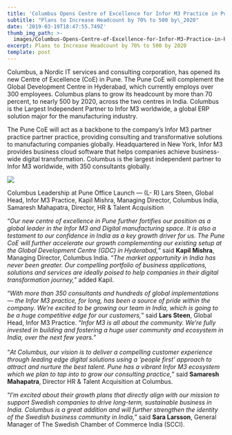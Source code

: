 ```yaml
---
title: 'Columbus Opens Centre of Excellence for Infor M3 Practice in Pune, India'
subtitle: "Plans to Increase Headcount by 70% to 500 by\_2020"
date: '2019-03-19T18:47:55.749Z'
thumb_img_path: >-
  images/Columbus-Opens-Centre-of-Excellence-for-Infor-M3-Practice-in-Pune--India/1*QdAPYXVD2tf9BGUkYE9E3g.jpeg
excerpt: Plans to Increase Headcount by 70% to 500 by 2020
template: post
---
```

Columbus, a Nordic IT services and consulting corporation, has opened its new Centre of Excellence (CoE) in Pune. The Pune CoE will complement the Global Development Centre in Hyderabad, which currently employs over 300 employees. Columbus plans to grow its headcount by more than 70 percent, to nearly 500 by 2020, across the two centres in India. Columbus is the Largest Independent Partner to Infor M3 worldwide, a global ERP solution major for the manufacturing industry.

The Pune CoE will act as a backbone to the company’s Infor M3 partner practice partner practice, providing consulting and transformative solutions to manufacturing companies globally. Headquartered in New York, Infor M3 provides business cloud software that helps companies achieve business-wide digital transformation. Columbus is the largest independent partner to Infor M3 worldwide, with 350 consultants globally.

![](/images/Columbus-Opens-Centre-of-Excellence-for-Infor-M3-Practice-in-Pune--India/1*QdAPYXVD2tf9BGUkYE9E3g.jpeg)

<figcaption>Columbus Leadership at Pune Office Launch — (L- R) Lars Steen, Global Head, Infor M3 Practice, Kapil Mishra, Managing Director, Columbus India, Samaresh Mahapatra, Director, HR &amp; Talent Acquisition</figcaption>

“*Our new centre of excellence in Pune further fortifies our position as a global leader in the Infor M3 and Digital manufacturing space. It is also a testament to our confidence in India as a key growth driver for us. The Pune CoE will further accelerate our growth complementing our existing setup at the Global Development Centre (GDC) in Hyderabad,*” said **Kapil Mishra**, Managing Director, Columbus India. “*The market opportunity in India has never been greater. Our compelling portfolio of business applications, solutions and services are ideally poised to help companies in their digital transformation journey,*” added Kapil.

“*With more than 350 consultants and hundreds of global implementations — the Infor M3 practice, for long, has been a source of pride within the company. We’re excited to be growing our team in India, which is going to be a huge competitive edge for our customers,*” said **Lars Steen**, Global Head, Infor M3 Practice. “*Infor M3 is all about the community. We’re fully invested in building and fostering a huge user community and ecosystem in India, over the next few years.*”  
   
“*At Columbus, our vision is to deliver a compelling customer experience through leading edge digital solutions using a ‘people first’ approach to attract and nurture the best talent. Pune has a vibrant Infor M3 ecosystem which we plan to tap into to grow our consulting practice,*” said **Samaresh Mahapatra**, Director HR & Talent Acquisition at Columbus.

“*I’m excited about their growth plans that directly align with our mission to support Swedish companies to drive long-term, sustainable business in India. Columbus is a great addition and will further strengthen the identity of the Swedish business community in India,*” said **Sara Larsson**, General Manager of The Swedish Chamber of Commerce India (SCCI).
